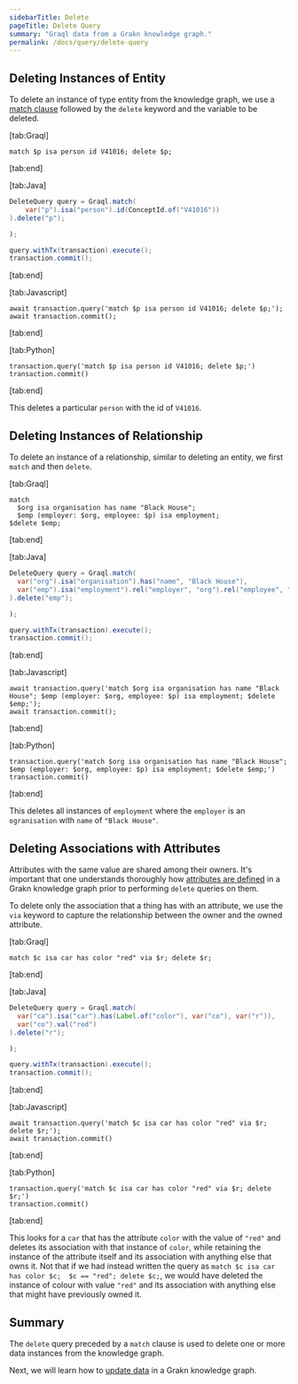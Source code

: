 ```yaml
---
sidebarTitle: Delete
pageTitle: Delete Query
summary: "Graql data from a Grakn knowledge graph."
permalink: /docs/query/delete-query
---
```


## Deleting Instances of Entity
To delete an instance of type entity from the knowledge graph, we use a [match clause](/docs/query/match-clause) followed by the `delete` keyword and the variable to be deleted.

<div class="gtabs dark" data-parse-to-html="true">

[tab:Graql]
```graql
match $p isa person id V41016; delete $p;
```
[tab:end]

[tab:Java]
```java
DeleteQuery query = Graql.match(
    var("p").isa("person").id(ConceptId.of("V41016"))
).delete("p");

);

query.withTx(transaction).execute();
transaction.commit();
```
<!-- 1.5 transaction.execute(query.toString());
transaction.commit(); -->
[tab:end]

[tab:Javascript]
```nodejs
await transaction.query('match $p isa person id V41016; delete $p;');
await transaction.commit();
```
[tab:end]

[tab:Python]
```cpython
transaction.query('match $p isa person id V41016; delete $p;')
transaction.commit()
```
[tab:end]
</div>

This deletes a particular `person` with the id of `V41016`.

## Deleting Instances of Relationship
To delete an instance of a relationship, similar to deleting an entity, we first `match` and then `delete`.

<div class="gtabs dark" data-parse-to-html="true">

[tab:Graql]
```graql
match
  $org isa organisation has name "Black House";
  $emp (employer: $org, employee: $p) isa employment;
$delete $emp;
```
[tab:end]

[tab:Java]
```java
DeleteQuery query = Graql.match(
  var("org").isa("organisation").has("name", "Black House"),
  var("emp").isa("employment").rel("employer", "org").rel("employee", "p")
).delete("emp");

);

query.withTx(transaction).execute();
transaction.commit();
```
<!-- 1.5 transaction.execute(query.toString());
transaction.commit(); -->
[tab:end]

[tab:Javascript]
```nodejs
await transaction.query('match $org isa organisation has name "Black House"; $emp (employer: $org, employee: $p) isa employment; $delete $emp;');
await transaction.commit();
```
[tab:end]

[tab:Python]
```cpython
transaction.query('match $org isa organisation has name "Black House"; $emp (employer: $org, employee: $p) isa employment; $delete $emp;')
transaction.commit()
```
[tab:end]
</div>

This deletes all instances of `employment` where the `employer` is an `ogranisation` with `name` of `"Black House"`.

## Deleting Associations with Attributes
Attributes with the same value are shared among their owners. It's important that one understands thoroughly how [attributes are defined](/docs/schema/concepts#defining-an-attribute) in a Grakn knowledge graph prior to performing `delete` queries on them.

To delete only the association that a thing has with an attribute, we use the `via` keyword to capture the relationship between the owner and the owned attribute.

<div class="gtabs dark" data-parse-to-html="true">

[tab:Graql]
```graql
match $c isa car has color "red" via $r; delete $r;
```
[tab:end]

[tab:Java]
```java
DeleteQuery query = Graql.match(
  var("ca").isa("car").has(Label.of("color"), var("co"), var("r")),
  var("co").val("red")
).delete("r");

);

query.withTx(transaction).execute();
transaction.commit();
```
<!-- 1.5 transaction.execute(query.toString());
transaction.commit(); -->
[tab:end]

[tab:Javascript]
```nodejs
await transaction.query('match $c isa car has color "red" via $r; delete $r;');
await transaction.commit()
```
[tab:end]

[tab:Python]
```cpython
transaction.query('match $c isa car has color "red" via $r; delete $r;')
transaction.commit()
```
[tab:end]
</div>

This looks for a `car` that has the attribute `color` with the value of `"red"` and deletes its association with that instance of `color`, while retaining the instance of the attribute itself and its association with anything else that owns it. Not that if we had instead written the query as `match $c isa car has color $c;  $c == "red"; delete $c;`, we would have deleted the instance of colour with value `"red"` and its association with anything else that might have previously owned it.

## Summary
The `delete` query preceded by a `match` clause is used to delete one or more data instances from the knowledge graph.

Next, we will learn how to [update data](/docs/query/updating-data) in a Grakn knowledge graph.